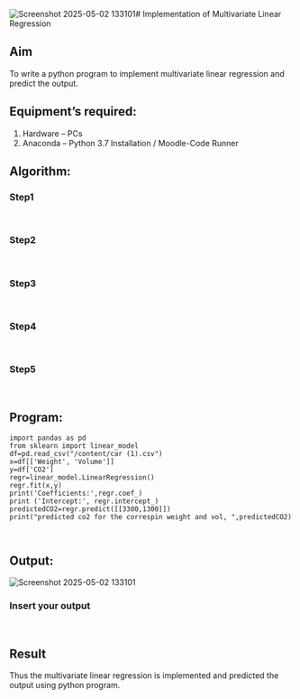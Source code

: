 ![Screenshot 2025-05-02 133101](https://github.com/user-attachments/assets/a06f8051-45a0-4279-a0bd-0bbd3b03630e)# Implementation of Multivariate Linear Regression
## Aim
To write a python program to implement multivariate linear regression and predict the output.
## Equipment’s required:
1.	Hardware – PCs
2.	Anaconda – Python 3.7 Installation / Moodle-Code Runner
## Algorithm:
### Step1
<br>

### Step2
<br>

### Step3
<br>

### Step4
<br>

### Step5
<br>

## Program:
```
import pandas as pd 
from sklearn import linear_model 
df=pd.read_csv("/content/car (1).csv") 
x=df[['Weight', 'Volume']] 
y=df['CO2'] 
regr=linear_model.LinearRegression() 
regr.fit(x,y)  
print('Coefficients:',regr.coef_) 
print ('Intercept:', regr.intercept_) 
predictedCO2=regr.predict([[3300,1300]]) 
print("predicted co2 for the correspin weight and vol, ",predictedCO2)



```
## Output:
![Screenshot 2025-05-02 133101](https://github.com/user-attachments/assets/ff7f1cee-b49f-4e87-8a3d-ae4ecb50836d)



### Insert your output

<br>

## Result
Thus the multivariate linear regression is implemented and predicted the output using python program.
